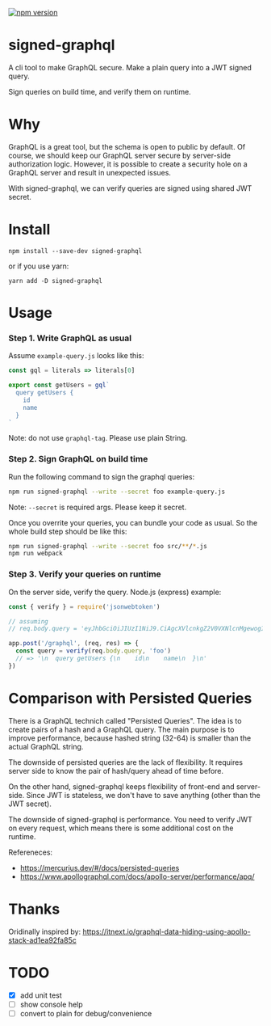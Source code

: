 [![npm version](https://badge.fury.io/js/signed-graphql.svg)](https://badge.fury.io/js/signed-graphql.svg)

# signed-graphql

A cli tool to make GraphQL secure. Make a plain query into a JWT signed query.

Sign queries on build time, and verify them on runtime.

# Why

GraphQL is a great tool, but the schema is open to public by default. Of course, we should keep our GraphQL server secure by server-side authorization logic. However, it is possible to create a security hole on a GraphQL server and result in unexpected issues.

With signed-graphql, we can verify queries are signed using shared JWT secret.

# Install

```
npm install --save-dev signed-graphql
```

or if you use yarn:

```
yarn add -D signed-graphql
```

# Usage

### Step 1. Write GraphQL as usual

Assume `example-query.js` looks like this:

```js
const gql = literals => literals[0]

export const getUsers = gql`
  query getUsers {
    id
    name
  }
`
```

Note: do not use `graphql-tag`. Please use plain String.

### Step 2. Sign GraphQL on build time

Run the following command to sign the graphql queries:

```sh
npm run signed-graphql --write --secret foo example-query.js
```

Note: `--secret` is required args. Please keep it secret.

Once you overrite your queries, you can bundle your code as usual. So the whole build step should be like this:

```sh
npm run signed-graphql --write --secret foo src/**/*.js
npm run webpack
```

### Step 3. Verify your queries on runtime

On the server side, verify the query. Node.js (express) example:

```js
const { verify } = require('jsonwebtoken')

// assuming
// req.body.query = 'eyJhbGciOiJIUzI1NiJ9.CiAgcXVlcnkgZ2V0VXNlcnMgewogICAgbmFtZQogICAgZW1haWwKICB9Cg.GRFoVNHpY12mX0UI1y_nCRwGqKST4UkAbx88hZ2Jccg'

app.post('/graphql', (req, res) => {
  const query = verify(req.body.query, 'foo')
  // => '\n  query getUsers {\n    id\n    name\n  }\n'
})
```

# Comparison with Persisted Queries

There is a GraphQL technich called "Persisted Queries". The idea is to create pairs of a hash and a GraphQL query. The main purpose is to improve performance, because hashed string (32-64) is smaller than the actual GraphQL string.

The downside of persisted queries are the lack of flexibility. It requires server side to know the pair of hash/query ahead of time before.

On the other hand, signed-graphql keeps flexibility of front-end and server-side. Since JWT is stateless, we don't have to save anything (other than the JWT secret).

The downside of signed-graphql is performance. You need to verify JWT on every request, which means there is some additional cost on the runtime.

Refereneces:

- https://mercurius.dev/#/docs/persisted-queries
- https://www.apollographql.com/docs/apollo-server/performance/apq/

# Thanks

Oridinally inspired by: https://itnext.io/graphql-data-hiding-using-apollo-stack-ad1ea92fa85c

# TODO

- [x] add unit test
- [ ] show console help
- [ ] convert to plain for debug/convenience
